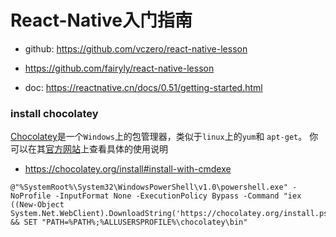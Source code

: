 # React-Native入门指南

* github: https://github.com/vczero/react-native-lesson

* https://github.com/fairyly/react-native-lesson

- doc: https://reactnative.cn/docs/0.51/getting-started.html


### install chocolatey

[Chocolatey](https://chocolatey.org/)是一个`Windows`上的包管理器，类似于`linux`上的`yum`和 `apt-get`。 你可以在其[官方网站](https://chocolatey.org/install#install-with-cmdexe)上查看具体的使用说明

- https://chocolatey.org/install#install-with-cmdexe
```
@"%SystemRoot%\System32\WindowsPowerShell\v1.0\powershell.exe" -NoProfile -InputFormat None -ExecutionPolicy Bypass -Command "iex ((New-Object System.Net.WebClient).DownloadString('https://chocolatey.org/install.ps1'))" && SET "PATH=%PATH%;%ALLUSERSPROFILE%\chocolatey\bin"
```
